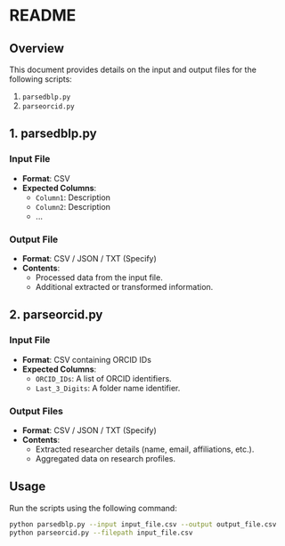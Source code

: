 # README

## Overview
This document provides details on the input and output files for the following scripts:
1. `parsedblp.py`
2. `parseorcid.py`

## 1. parsedblp.py

### **Input File**
- **Format**: CSV
- **Expected Columns**:
  - `Column1`: Description
  - `Column2`: Description
  - ...

### **Output File**
- **Format**: CSV / JSON / TXT (Specify)
- **Contents**:
  - Processed data from the input file.
  - Additional extracted or transformed information.

## 2. parseorcid.py

### **Input File**
- **Format**: CSV containing ORCID IDs
- **Expected Columns**:
  - `ORCID_IDs`: A list of ORCID identifiers.
  - `Last_3_Digits`: A folder name identifier.

### **Output Files**
- **Format**: CSV / JSON / TXT (Specify)
- **Contents**:
  - Extracted researcher details (name, email, affiliations, etc.).
  - Aggregated data on research profiles.

## Usage
Run the scripts using the following command:
```bash
python parsedblp.py --input input_file.csv --output output_file.csv
python parseorcid.py --filepath input_file.csv
